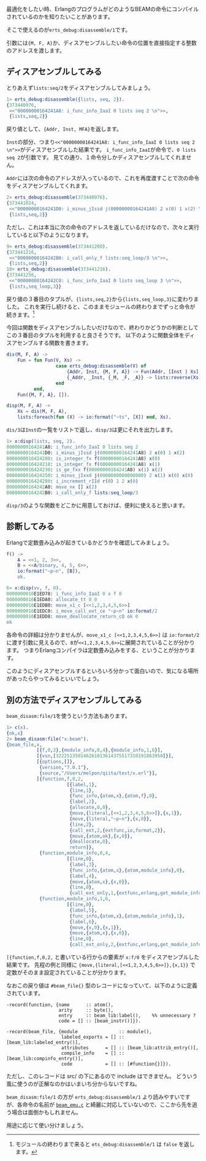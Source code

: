 最適化をしたい時、ErlangのプログラムがどのようなBEAMの命令にコンパイルされているのかを知りたいことがあります。

そこで使えるのが`erts_debug:disassemble/1`です。

引数には`{M, F, A}`か、ディスアセンブルしたい命令の位置を直接指定する整数のアドレスを渡します。

## ディスアセンブルしてみる

とりあえず`lists:seq/2`をディスアセンブルしてみましょう。

```erlang
1> erts_debug:disassemble({lists, seq, 2}).
{373440976,
 <<"00000000164241A8: i_func_info_IaaI 0 lists seq 2 \n">>,
 {lists,seq,2}}
```

戻り値として、`{Addr, Inst, MFA}`を返します。

`Inst`の部分、つまり`<<"00000000164241A8: i_func_info_IaaI 0 lists seq 2 \n">>`がディスアセンブルした結果です。
`i_func_info_IaaI`が命令で、`0 lists seq 2`が引数です。
見ての通り、１命令分しかディスアセンブルしてくれません。

`Addr`には次の命令のアドレスが入っているので、これを再度渡すことで次の命令をディスアセンブルしてくれます。

```erlang
2> erts_debug:disassemble(373440976).      
{373441024,
 <<"00000000164241D0: i_minus_jIssd j(00000000164241A8) 2 x(0) 1 x(2) \n">>,
 {lists,seq,2}}
```

ただし、これは本当に次の命令のアドレスを返しているだけなので、次々と実行していると以下のようになります。

```erlang
9> erts_debug:disassemble(373441200).
{373441216,
 <<"00000000164242B0: i_call_only_f lists:seq_loop/3 \n">>,
 {lists,seq,2}}
10> erts_debug:disassemble(373441216).
{373441256,
 <<"00000000164242C0: i_func_info_IaaI 0 lists seq_loop 3 \n">>,
 {lists,seq_loop,3}}
```

戻り値の３番目のタプルが、`{lists,seq,2}`から`{lists,seq_loop,3}`に変わりました。
これを実行し続けると、このままモジュールの終わりまでずっと命令が続きます。[^1]

[^1]: モジュールの終わりまで来ると `ets_debug:disassemble/1` は `false` を返します。

今回は関数をディスアセンブルしたいだけなので、終わりかどうかの判断としてこの３番目のタプルを利用すると良さそうです。
以下のように関数全体をディスアセンブルする関数を書きます。

```erlang
dis(M, F, A) ->
    Fun = fun Fun(V, Xs) ->
                  case erts_debug:disassemble(V) of
                      {Addr, Inst, {M, F, A}} -> Fun(Addr, [Inst | Xs]);
                      {_Addr, _Inst, {_M, _F, _A}} -> lists:reverse(Xs)
                  end
          end,
    Fun({M, F, A}, []).

disp(M, F, A) ->
    Xs = dis(M, F, A),
    lists:foreach(fun (X) -> io:format("~ts", [X]) end, Xs).
```

`dis/3`は`Inst`の一覧をリストで返し、`disp/3`は更にそれを出力します。

```erlang
1> x:disp(lists, seq, 2).
00000000164241A8: i_func_info_IaaI 0 lists seq 2 
00000000164241D0: i_minus_jIssd j(00000000164241A8) 2 x(0) 1 x(2) 
0000000016424200: is_integer_fx f(00000000164241A8) x(0) 
0000000016424218: is_integer_fx f(00000000164241A8) x(1) 
0000000016424230: is_ge_fxx f(00000000164241A8) x(1) x(2) 
0000000016424250: i_minus_jIxxd j(0000000000000000) 2 x(1) x(0) x(0) 
0000000016424280: i_increment_rIId r(0) 1 2 x(0) 
00000000164242A0: move_nx [] x(2) 
00000000164242B0: i_call_only_f lists:seq_loop/3 
```

`disp/3`のような関数をどこかに用意しておけば、便利に使えると思います。

## 診断してみる

Erlangで定数畳み込みが起きているかどうかを確認してみましょう。

```erlang
f() ->
    A = <<1, 2, 3>>,
    B = <<A/binary, 4, 5, 6>>,
    io:format("~p~n", [B]),
    ok.
```

```erlang
6> x:disp(vv, f, 0). 
0000000016E1ED78: i_func_info_IaaI 0 x f 0 
0000000016E1EDA0: allocate_tt 0 0 
0000000016E1EDB0: move_x1_c [<<1,2,3,4,5,6>>] 
0000000016E1EDC0: i_move_call_ext_ce "~p~n" io:format/2 
0000000016E1EDD8: move_deallocate_return_cQ ok 0 
ok
```

各命令の詳細は分かりませんが、`move_x1_c [<<1,2,3,4,5,6>>]` は `io:format/2` に渡す引数に見えるので、`B`が`<<1,2,3,4,5,6>>`に展開されていることが分かります。
つまりErlangコンパイラは定数畳み込みをする、ということが分かります。

このようにディスアセンブルするといろいろ分かって面白いので、気になる場所があったらやってみるといいでしょう。

## 別の方法でディスアセンブルしてみる

`beam_disasm:file/1`を使うという方法もあります。

```erlang
1> c(x).
{ok,x}
2> beam_disasm:file("x.beam").
{beam_file,x,
           [{f,0,2},{module_info,0,4},{module_info,1,6}],
           [{vsn,[322251350146261013614375517310191863950]}],
           [{options,[]},
            {version,"7.0.1"},
            {source,"/Users/melpon/qiita/test/x.erl"}],
           [{function,f,0,2,
                      [{label,1},
                       {line,1},
                       {func_info,{atom,x},{atom,f},0},
                       {label,2},
                       {allocate,0,0},
                       {move,{literal,[<<1,2,3,4,5,6>>]},{x,1}},
                       {move,{literal,"~p~n"},{x,0}},
                       {line,2},
                       {call_ext,2,{extfunc,io,format,2}},
                       {move,{atom,ok},{x,0}},
                       {deallocate,0},
                       return]},
            {function,module_info,0,4,
                      [{line,0},
                       {label,3},
                       {func_info,{atom,x},{atom,module_info},0},
                       {label,4},
                       {move,{atom,x},{x,0}},
                       {line,0},
                       {call_ext_only,1,{extfunc,erlang,get_module_info,1}}]},
            {function,module_info,1,6,
                      [{line,0},
                       {label,5},
                       {func_info,{atom,x},{atom,module_info},1},
                       {label,6},
                       {move,{x,0},{x,1}},
                       {move,{atom,x},{x,0}},
                       {line,0},
                       {call_ext_only,2,{extfunc,erlang,get_module_info,2}}]}]}
```

`[{function,f,0,2,` と書いている行からの要素が `x:f/0` をディスアセンブルした結果です。
先程の例と同様に `{move,{literal,[<<1,2,3,4,5,6>>]},{x,1}}` で定数がそのまま設定されていることが分かります。

なおこの戻り値は `#beam_file{}` 型のレコードになっていて、以下のように定義されています。

```erlang:beam_disasm.hrl
-record(function, {name      :: atom(),
                   arity     :: byte(),
                   entry     :: beam_lib:label(),    %% unnecessary ?
                   code = [] :: [beam_instr()]}).

-record(beam_file, {module               :: module(),
                    labeled_exports = [] :: [beam_lib:labeled_entry()],
                    attributes      = [] :: [beam_lib:attrib_entry()],
                    compile_info    = [] :: [beam_lib:compinfo_entry()],
                    code            = [] :: [#function{}]}).
```

ただし、このレコードは src/ の下にあるので include はできません。
どういう風に使うのが正解なのかはいまいち分からないですね。

`beam_disasm:file/1` の方が `erts_debug:disassemble/1` より読みやすいですが、各命令の名前が [`beam_emu.c`](https://github.com/erlang/otp/blob/maint/erts/emulator/beam/beam_emu.c) と綺麗に対応していないので、ここから先を追う場合は面倒かもしれません。

用途に応じて使い分けましょう。
